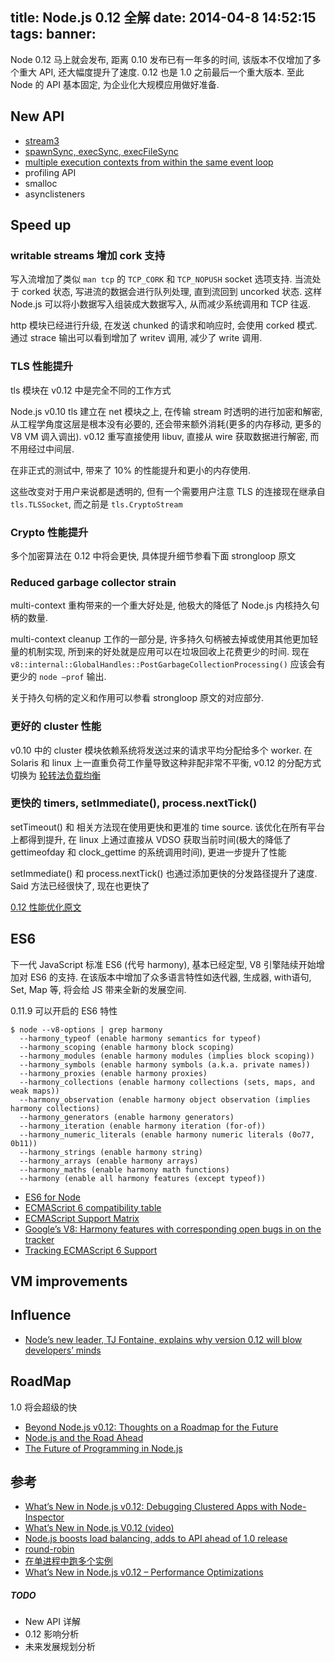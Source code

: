 title: Node.js 0.12 全解
date: 2014-04-8 14:52:15
tags:
banner: 
---

Node 0.12 马上就会发布, 距离 0.10 发布已有一年多的时间, 该版本不仅增加了多个重大 API, 还大幅度提升了速度. 0.12 也是 1.0 之前最后一个重大版本. 至此 Node 的 API 基本固定, 为企业化大规模应用做好准备. 

<!-- more -->


## New API

* [stream3]()
* [spawnSync, execSync, execFileSync](http://strongloop.com/strongblog/whats-new-in-node-js-v0-12-execsync-a-synchronous-api-for-child-processes/)
* [multiple execution contexts from within the same event loop](http://strongloop.com/strongblog/whats-new-node-js-v0-12-multiple-context-execution/)
* profiling API
* smalloc
* asynclisteners

## Speed up

### writable streams 增加 cork 支持
写入流增加了类似 `man tcp` 的 `TCP_CORK` 和 `TCP_NOPUSH` socket 选项支持. 当流处于 corked 状态, 写进流的数据会进行队列处理, 直到流回到 uncorked 状态. 这样 Node.js 可以将小数据写入组装成大数据写入, 从而减少系统调用和 TCP 往返.

http 模块已经进行升级, 在发送 chunked 的请求和响应时, 会使用 corked 模式. 通过 strace 输出可以看到增加了 writev 调用, 减少了 write 调用.

### TLS 性能提升
tls 模块在 v0.12 中是完全不同的工作方式

Node.js v0.10 tls 建立在 net 模块之上, 在传输 stream 时透明的进行加密和解密, 从工程学角度这层是根本没有必要的, 还会带来额外消耗(更多的内存移动, 更多的 V8 VM 调入调出). v0.12 重写直接使用 libuv, 直接从 wire 获取数据进行解密, 而不用经过中间层. 

在非正式的测试中, 带来了 10% 的性能提升和更小的内存使用.

这些改变对于用户来说都是透明的, 但有一个需要用户注意 TLS 的连接现在继承自 `tls.TLSSocket`, 而之前是 `tls.CryptoStream`

### Crypto 性能提升
多个加密算法在 0.12 中将会更快, 具体提升细节参看下面 strongloop 原文

### Reduced garbage collector strain
multi-context 重构带来的一个重大好处是, 他极大的降低了 Node.js 内核持久句柄的数量.

multi-context cleanup 工作的一部分是, 许多持久句柄被去掉或使用其他更加轻量的机制实现, 
所到来的好处就是应用可以在垃圾回收上花费更少的时间. 现在 `v8::internal::GlobalHandles::PostGarbageCollectionProcessing()` 应该会有更少的 `node –prof` 输出.

关于持久句柄的定义和作用可以参看 strongloop 原文的对应部分.

### 更好的 cluster 性能
v0.10 中的 cluster 模块依赖系统将发送过来的请求平均分配给多个 worker.
在 Solaris 和 linux 上一直重负荷工作量导致这种非配非常不平衡, v0.12 的分配方式切换为 [轮转法负载均衡](http://www.infoq.com/cn/articles/nodejs-cluster-round-robin-load-balancing)

### 更快的 timers, setImmediate(), process.nextTick()
setTimeout() 和 相关方法现在使用更快和更准的 time source. 该优化在所有平台上都得到提升, 在 linux 上通过直接从 VDSO 获取当前时间(极大的降低了 gettimeofday 和 clock_gettime 的系统调用时间), 更进一步提升了性能

setImmediate() 和 process.nextTick() 也通过添加更快的分发路径提升了速度. Said 方法已经很快了, 现在也更快了

[0.12 性能优化原文](http://www.infoq.com/cn/articles/nodejs-v012-optimize-performance)


## ES6
下一代 JavaScript 标准 ES6 (代号 harmony), 基本已经定型, V8 引擎陆续开始增加对 ES6 的支持. 在该版本中增加了众多语言特性如迭代器, 生成器, with语句, Set, Map 等, 将会给 JS 带来全新的发展空间. 

0.11.9 可以开启的 ES6 特性

```
$ node --v8-options | grep harmony
  --harmony_typeof (enable harmony semantics for typeof)
  --harmony_scoping (enable harmony block scoping)
  --harmony_modules (enable harmony modules (implies block scoping))
  --harmony_symbols (enable harmony symbols (a.k.a. private names))
  --harmony_proxies (enable harmony proxies)
  --harmony_collections (enable harmony collections (sets, maps, and weak maps))
  --harmony_observation (enable harmony object observation (implies harmony collections)
  --harmony_generators (enable harmony generators)
  --harmony_iteration (enable harmony iteration (for-of))
  --harmony_numeric_literals (enable harmony numeric literals (0o77, 0b11))
  --harmony_strings (enable harmony string)
  --harmony_arrays (enable harmony arrays)
  --harmony_maths (enable harmony math functions)
  --harmony (enable all harmony features (except typeof))
```


* [ES6 for Node](http://dailyjs.com/2012/10/15/preparing-for-esnext/)
* [ECMAScript 6 compatibility table](http://kangax.github.io/es5-compat-table/es6/)
* [ECMAScript Support Matrix](http://pointedears.de/scripts/test/es-matrix/)
* [Google’s V8: Harmony features with corresponding open bugs in on the tracker](https://code.google.com/p/v8/issues/list?q=label:Harmony)
* [Tracking ECMAScript 6 Support](http://addyosmani.com/blog/tracking-es6-support/)


## VM improvements


## Influence

* [Node’s new leader, TJ Fontaine, explains why version 0.12 will blow developers’ minds](http://venturebeat.com/2014/03/12/nodes-new-leader-tj-fontaine-explains-why-version-0-12-will-blow-developers-minds/)

## RoadMap
1.0 将会超级的快

* [Beyond Node.js v0.12: Thoughts on a Roadmap for the Future](http://strongloop.com/strongblog/node-js-v0-12-roadmap-for-the-future/)
* [Node.js and the Road Ahead](http://blog.nodejs.org/2014/01/16/nodejs-road-ahead/)
* [The Future of Programming in Node.js](http://cnodejs.org/topic/520af1c044e76d216a1dcc8a)


## 参考

* [What’s New in Node.js v0.12: Debugging Clustered Apps with Node-Inspector](http://strongloop.com/strongblog/whats-new-nodejs-v0-12-debugging-clusters/)
* [What’s New in Node.js V0.12 (video)](http://strongloop.com/developers/videos/#whats-new-in-nodejs-v012)
* [Node.js boosts load balancing, adds to API ahead of 1.0 release](http://www.infoworld.com/t/javascript/nodejs-boosts-load-balancing-adds-api-ahead-of-10-release-232105)
* [round-robin](http://strongloop.com/strongblog/whats-new-in-node-js-v0-12-cluster-round-robin-load-balancing/)
* [在单进程中跑多个实例](http://www.infoq.com/cn/articles/nodejs-v012-new-characteristic)
* [What’s New in Node.js v0.12 – Performance Optimizations](http://strongloop.com/strongblog/performance-node-js-v-0-12-whats-new/)

##### TODO

* New API 详解
* 0.12 影响分析
* 未来发展规划分析